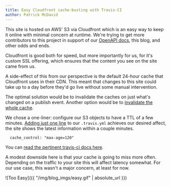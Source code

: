 ```yaml
---
title: Easy Cloudfront cache-busting with Travis-CI
author: Patrick McDavid
---
```


This site is hosted on AWS' S3 via Cloudfront which is an easy way to keep it online with minimal concern at runtime. We're trying to get more contributors to this project in support of our [OpenAPI docs](/api), this blog, and other odds and ends.

<!--more-->

Cloudfront is good both for speed, but more importantly for us, for it's custom SSL offering, which ensures that the content you see on the site came from us.

A side-effect of this from our perspective is the default 24-hour cache that Cloudfront uses in their CDN. This meant that changes to this site could take up to a day before they'd go live without some manual intervention.

The optimal solution would be to invalidate the caches on just what's changed on a publish event. Another option would be to [invalidate the whole cache](https://renzo.lucioni.xyz/s3-deployment-with-travis/).

We chose a one-liner: configure our S3 objects to have a TTL of a few minutes. [Adding just one line](https://github.com/bombbomb/developer.bombbomb.com/commit/0f6806032273b825e8f1beff57dc04a7f27317b9) to our `.travis.yml` achieves our desired affect, the site shows the latest information within a couple minutes.

```
  cache_control: "max-age=120"
```

You can [read the pertinent travis-ci docs here](https://docs.travis-ci.com/user/deployment/s3/#HTTP-cache-control).

A modest downside here is that your cache is going to miss more often. Depending on the traffic to your site this will affect latency somewhat. For our use case, this wasn't a major concern, at least for now.

![Too Easy]({{ "/img/blog_imgs/easy.gif" | absolute_url }})